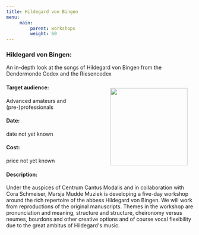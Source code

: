 ```yaml
---
title: Hildegard von Bingen
menu:
     main:
         parent: workshops
         weight: 60
---
```

### Hildegard von Bingen:
An in-depth look at the songs of Hildegard von Bingen from the Dendermonde Codex and the Riesencodex

<img src="../images/O_filie.jpeg" style="width: 13rem; float: right; margin:1rem">

#### Target audience:
Advanced amateurs and (pre-)professionals
#### Date:
date not yet known
#### Cost:
price not yet known
#### Description:
Under the auspices of Centrum Cantus Modalis and in collaboration with Cora Schmeiser, Marsja Mudde Muziek is developing a five-day workshop around the rich repertoire of the abbess Hildegard von Bingen. We will work from reproductions of the original manuscripts. Themes in the workshop are pronunciation and meaning, structure and structure, cheironomy versus neumes, bourdons and other creative options and of course vocal flexibility due to the great ambitus of Hildegard's music.